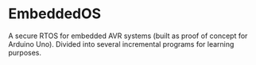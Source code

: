 EmbeddedOS
==========

A secure RTOS for embedded AVR systems (built as proof of concept for Arduino Uno). Divided into several incremental programs for learning purposes.
